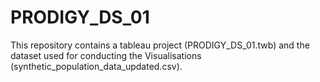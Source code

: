 # PRODIGY_DS_01
This repository contains a tableau project (PRODIGY_DS_01.twb) and the dataset used for conducting the Visualisations (synthetic_population_data_updated.csv).
